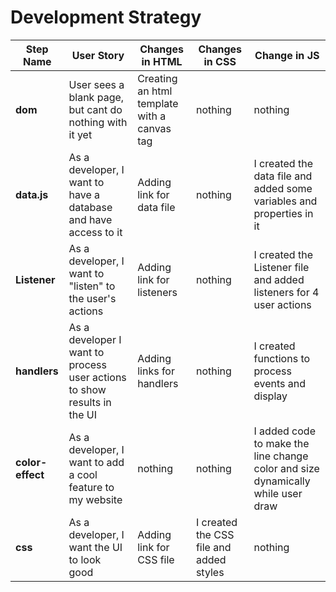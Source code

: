 # Development Strategy


| Step Name | User Story | Changes in HTML | Changes in CSS | Change in JS |
| --- | --- | --- | --- | --- |
| __dom__ | User sees a blank page, but cant do nothing with it yet |Creating an html template with a canvas tag | nothing | nothing |
| __data.js__ | As a developer, I want to have a database and have access to it | Adding link for data file | nothing | I created the data file and added some variables and properties in it |
| __Listener__ | As a developer, I want to "listen" to the user's actions | Adding link for listeners | nothing | I created the Listener file and added listeners for 4 user actions |
| __handlers__ | As a developer I want to process user actions to show results in the UI | Adding links for handlers | nothing | I created functions to process events and display |
| __color-effect__ | As a developer, I want to add a cool feature to my website | nothing | nothing | I added code to make the line change color and size dynamically while user draw |
| __css__ | As a developer, I want the UI to look good | Adding link for CSS file | I created the CSS file and added styles | nothing |


